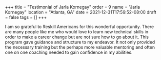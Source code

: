 +++
title = "Testimonial of Jarla Kornegay"
order = 9
name = "Jarla Kornegay"
location = "Atlanta, GA"
date = 2021-12-31T17:56:52-08:00
draft = false
tags = []
+++

I am so grateful to Reskill Americans for this wonderful opportunity. There are
many people like me who would love to learn new technical skills in order to
make a career change but are not sure how to go about it. This program gave
guidance and structure to my endeavor. It not only provided the necessary
training but the perhaps more valuable mentoring and often one on one coaching
needed to gain confidence in my abilities.